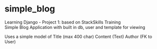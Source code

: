 # simple_blog
Learning Django - Project 1: based on StackSkills Training  
Simple Blog Application with built in db, user and template for viewing

Uses a simple model of
Title (max 400 char)
Content (Text)
Author (FK to User)